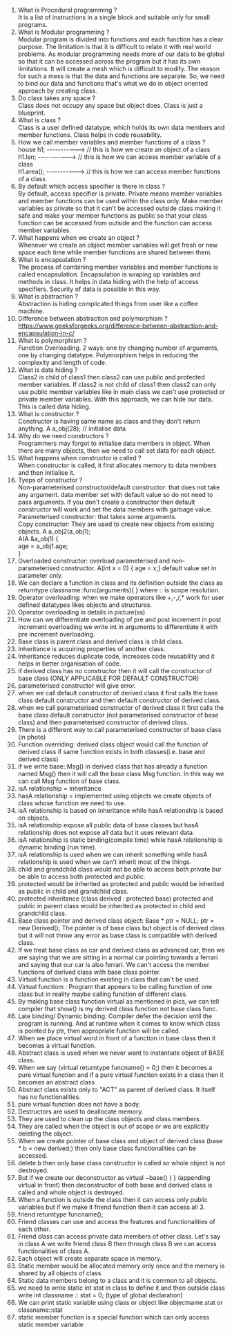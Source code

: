1) What is Procedural programming ? </br>
   It is a list of instructions in a single block and suitable only for small programs.
2) What is Modular programming ? </br>
   Modular program is divided into functions and each function has a clear purpose. The limitation is that it is difficult to relate it with real world problems. As modular      programming needs more of our data to be global so that it can be accessed across the program but it has its own limitations. It will create a mesh which is difficult to      modify. The reason for such a mess is that the data and functions are separate. So, we need to bind our data and functions that's what we do in object oriented approach by    creating class.
3) Do class takes any space ? </br>
   Class does not occupy any space but object does. Class is just a blueprint.
4) What is class ? </br>
   Class is a user defined datatype, which holds its own data members and member functions. Class helps in code reusability.
5) How we call member variables and member functions of a class ? </br>
   house h1;   ----------->  // this is how we create an object of a class </br>
   h1.len;     ----------->  // this is how we can access member variable of a class </br>
   h1.area();  ----------->  // this is how we can access member functions of a class </br>
6) By default which access specifier is there in class ? </br>
   By default, access specifier is private. Private means member variables and member functions can be used within the class only. Make member variables as private so that it    can't be accessed outside class making it safe and make your member functions as public so that your class function can be accessed from outside and the function can          access member variables.
7) What happens when we create an object ? </br>
   Whenever we create an object member variables will get fresh or new space each time while member functions are shared between them.
9) What is encapsulation ? </br>
   The process of combining member variables and member functions is called encapsulation. Encapsulation is wraping up variables and methods in class. It helps in data hiding    with the help of access specifiers. Security of data is possible in this way.
10) What is abstraction ? </br>
    Abstraction is hiding complicated things from user like a coffee machine.
11) Difference between abstraction and polymorphism ? </br>
    https://www.geeksforgeeks.org/difference-between-abstraction-and-encapsulation-in-c/
13) What is polymorphism ? </br> 
    Function Overloading. 2 ways: one by changing number of arguments, one by changing datatype. Polymorphism helps in reducing the complexity and length of code.
14) What is data hiding ? </br>
    Class2 is child of class1 then class2 can use public and protected member variables. If class2 is not child of class1 then class2 can only use public member variables
     like in main class we can't use protected or private member variables. With this approach, we can hide our data. This is called data hiding.
15) What is constructor ? </br>
    Constructor is having same name as class and they don't return anything. A a_obj(28); // initialise data
16) Why do we need constructors ? </br>
    Programmers may forgot to initialise data members in object. When there are many objects, then we need to call set data for each object.
17) What happens when constructor is called ? </br>
    When constructor is called, it first allocates memory to data members and then initialise it.
18) Tyeps of constructor ? </br>
    Non-parameterised constructor/default constructor: that does not take any argument. data member set with default value so do not need to pass arguments. If you don't         create a constructor then default constructor will work and set the data members with garbage value.
    Parameterised constructor: that takes some arguments. </br>
    Copy constructor: They are used to create new objects from existing objects. 
    A a_obj2(a_obj1); </br>
    A(A &a_obj1) {    </br>
        age = a_obj1.age;  </br>
    }  </br>
28)  Overloaded constructor: overload parameterised and non-parameterised constructor. A(int x = 0) { age = x;} default value set in parameter only.
29)  We can declare a function in class and its definition outside the class as returntype classname::func(arguments){ } where :: is scope resolution.
30)  Operator overloading: when we make operators like +,-,/,* work for user defined datatypes likes objects and structures.
31)  Operator overloading in details in picture(ss)
32)  How can we differentiate overloading of pre and post increment in post increment overloading we write int in arguments to differentiate it with pre increment overloading.
33)  Base class is parent class and derived class is child class.
34)  Inheritance is acquiring properties of another class.
35)  Inheritance reduces duplicate code, increases code reusability and it helps in better organisation of code.
36)  if derived class has no constructor then it will call the constructor of base class (ONLY APPLICABLE FOR DEFAULT CONSTRUCTOR) 
37)  parameterised constructor will give error.
38)  when we call default constructor of derived class it first calls the base class default constructor and then default constructor of derived class.
39)  when we call parameterised constructor of derived class it first calls the base class default constructor (not parameterised constructor of base class) and then parameterised constructor of derived class.
40)  There is a different way to call parameterised constructor of base class (in photo)
41)  Function overriding: derived class object would call the function of derived class if same function exists in both classes(i.e. base and derived class)
42)  if we write base::Msg() in derived class that has already a function named Msg() then it will call the base class Msg function. In this way we can call Msg function of base class.
43)  isA relationship = Inheritance
44)  hasA relationship = implemented using objects we create objects of class whose function we need to use.
45)  isA relationship is based on inheritance while hasA relationship is based on objects.
46)  isA relationship expose all public data of base classes but hasA relationship does not expose all data but it uses relevant data.
47)  isA relationship is static binding(compile time) while hasA relationship is dynamic binding (run time).
48)  isA relationship is used when we can inherit something while hasA relationship is used when we can't inherit most of the things.
49)  child and grandchild class would not be able to access both private bur be able to access both protected and public.
50)  protected would be inherited as protected and public would be inherited as public in child and grandchild class.
51)  protected inheritance (class derived : protected base) protected and public in parent class would be inherited as protected in child and grandchild class.
52)  Base class pointer and derived class object: Base * ptr = NULL; ptr = new Derived();  The pointer is of base class but object is of derived class but it will not throw any error as base class is compatible with derived class.
53)  If we treat base class as car and derived class as advanced car, then we are saying that we are sitting in a normal car pointing towards a ferrari and saying that our car is also ferrari. We can't access the member functions of derived class with base class pointer.
54)  Virtual function is a function existing in class that can't be used.
55)  Virtual functiom : Program that appears to be calling function of one class but in reality maybe calling function of different class.
56)  By making base class function virtual as mentioned in pics, we can tell compiler that show() is my derived class function not base class func.
57)  Late binding/ Dynamic binding: Compiler defer the decision until the program is running. And at runtime when it comes to know which class is pointed by ptr, then appropriate function will be called.
58)  When we place virtual word in front of a function in base class then it becomes a virtual function.
59)  Abstract class is used when we never want to instantiate object of BASE class.
60)  When we say (virtual returntype funcname() = 0;) then it becomes a pure virtual function and if a pure virtual function exists in a class then it becomes an abstract class
61)  Abstract class exists only to "ACT" as parent of derived class. It itself has no functionalities.
62)  pure virtual function does not have a body.
63)  Destructors are used to deallocate memory.
64)  They are used to clean up the class objects and class members.
65)  They are called when the object is out of scope or we are explicitly deleting the object.
66)  When we create pointer of base class and object of derived class (base * b = new derived;) then only base class functionalities can be accessed.
67)  delete b then only base class constructor is called so whole object is not destroyed.
68)  But if we create our deconstructor as virtual ~base() { }  (appending virtual in front) then deconstructor of both base and derived class is called and whole object is destroyed.
69)  When a function is outside the class then it can access only public variables but if we make it friend function then it can access all 3.
70)  friend returntype funcname();
71)  Friend classes can use and access the features and functionalities of each other.
72)  Friend class can access private data members of other class. Let's say in class A we write friend class B then through class B we can access functionalities of class A.
73)  Each object will create separate space in memory.
74)  Static member would be allocated memory only once and the memory is shared by all objects of class.
75)  Static data members belong to a class and it is common to all objects.
76)  we need to write static int stat in class to define it and then outside class write int classname :: stat = 0;  (type of global declaration)
77)  We can print static variable using class or object like objectname.stat or classname::stat
78)  static member function is a special function which can only access static member variable
